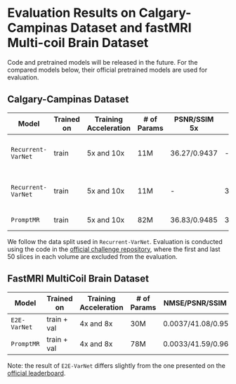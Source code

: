 # Evaluation Results on Calgary-Campinas Dataset and fastMRI Multi-coil Brain Dataset

Code and pretrained models will be released in the future. For the compared models below, their official pretrained models are used for evaluation.

## Calgary-Campinas Dataset

| Model              | Trained on | Training Acceleration | # of Params | PSNR/SSIM 5x | PSNR/SSIM 10x | Link                                                                |
| ------------------ | ---------- | --------------------- | ----------- | ------------ | ------------- | ------------------------------------------------------------------- |
| `Recurrent-VarNet` | train      | 5x and 10x            | 11M         | 36.27/0.9437 | -             | [official repo](https://github.com/NKI-AI/direct) checkpoint 148500 |
| `Recurrent-VarNet` | train      | 5x and 10x            | 11M         | -            | 33.27/0.9147  | [official repo](https://github.com/NKI-AI/direct) checkpoint 107000 |
| `PromptMR`         | train      | 5x and 10x            | 82M         | 36.83/0.9485 | 34.10/0.9269  | to be released                                                      |

We follow the data split used in `Recurrent-VarNet`. Evaluation is conducted using the code in the [official challenge repository](https://github.com/rmsouza01/MC-MRI-Rec), where the first and last 50 slices in each volume are excluded from the evaluation.

## FastMRI MultiCoil Brain Dataset

| Model        | Trained on  | Training Acceleration | # of Params | NMSE/PSNR/SSIM 4x   | NMSE/PSNR/SSIM 8x   | Link                                                                                           |
| ------------ | ----------- | --------------------- | ----------- | ------------------- | ------------------- | ---------------------------------------------------------------------------------------------- |
| `E2E-VarNet` | train + val | 4x and 8x             | 30M         | 0.0037/41.08/0.9591 | 0.0075/37.96/0.9423 | [official repo](https://github.com/facebookresearch/fastMRI/tree/main/fastmri_examples/varnet) |
| `PromptMR`   | train + val | 4x and 8x             | 78M         | 0.0033/41.59/0.9609 | 0.0063/38.82/0.9465 | to be released                                                                                 |

Note: the result of `E2E-VarNet` differs slightly from the one presented on the [official leaderboard](https://web.archive.org/web/20230324102125mp_/https://fastmri.org/leaderboards).
